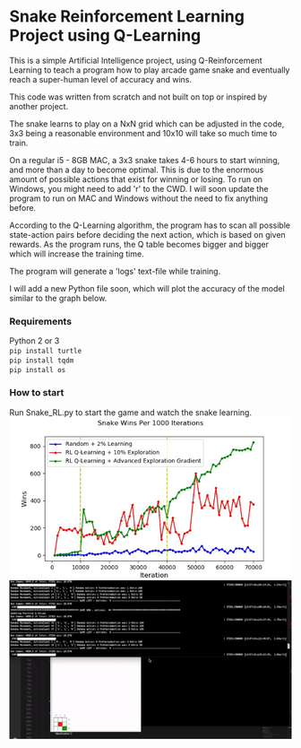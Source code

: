 # Snake Reinforcement Learning Project using Q-Learning


This is a simple Artificial Intelligence project, using Q-Reinforcement Learning to teach a program how to play arcade game snake and eventually reach a super-human level of accuracy and wins.

This code was written from scratch and not built on top or inspired by another project.

The snake learns to play on a NxN grid which can be adjusted in the code, 3x3 being a reasonable environment and 10x10 will take so much time to train.

On a regular i5 - 8GB MAC, a 3x3 snake takes 4-6 hours to start winning, and more than a day to become optimal. This is due to the enormous amount of possible actions that exist for winning or losing. To run on Windows, you might need to add 'r' to the CWD. I will soon update the program to run on MAC and Windows without the need to fix anything before.

According to the Q-Learning algorithm, the program has to scan all possible state-action pairs before deciding the next action, which is based on given rewards. As the program runs, the Q table becomes bigger and bigger which will increase the training time.

The program will generate a 'logs' text-file while training.

I will add a new Python file soon, which will plot the accuracy of the model similar to the graph below. 

### Requirements
Python 2 or 3\
`pip install turtle`\
`pip install tqdm`\
`pip install os`




### How to start
Run Snake_RL.py to start the game and watch the snake learning.
![image text](https://github.com/akob125/AI-Q-Reinforcement-Learning-Snake/blob/master/Media/Plot.jpg)
![image text](https://github.com/akob125/AI-Q-Reinforcement-Learning-Snake/blob/master/Media/GIF.gif)